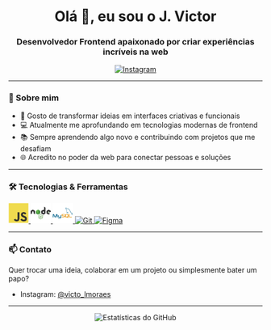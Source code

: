 <h1 align="center">Olá 👋, eu sou o J. Victor</h1>
<h3 align="center">Desenvolvedor Frontend apaixonado por criar experiências incríveis na web</h3>

<p align="center">
  <a href="https://instagram.com/victo_lmoraes" target="_blank">
    <img src="https://img.shields.io/badge/Instagram-%23E4405F.svg?&style=for-the-badge&logo=instagram&logoColor=white" alt="Instagram" />
  </a>
</p>

---

### 🚀 Sobre mim

- 🎨 Gosto de transformar ideias em interfaces criativas e funcionais  
- 💻 Atualmente me aprofundando em tecnologias modernas de frontend  
- 📚 Sempre aprendendo algo novo e contribuindo com projetos que me desafiam  
- 🌐 Acredito no poder da web para conectar pessoas e soluções  

---

### 🛠️ Tecnologias & Ferramentas

<p align="left">
  <a href="https://developer.mozilla.org/en-US/docs/Web/JavaScript" target="_blank" rel="noreferrer">
    <img src="https://raw.githubusercontent.com/devicons/devicon/master/icons/javascript/javascript-original.svg" alt="JavaScript" width="40" height="40"/>
  </a>
  <a href="https://nodejs.org" target="_blank" rel="noreferrer">
    <img src="https://raw.githubusercontent.com/devicons/devicon/master/icons/nodejs/nodejs-original-wordmark.svg" alt="Node.js" width="40" height="40"/>
  </a>
  <a href="https://www.mysql.com/" target="_blank" rel="noreferrer">
    <img src="https://raw.githubusercontent.com/devicons/devicon/master/icons/mysql/mysql-original-wordmark.svg" alt="MySQL" width="40" height="40"/>
  </a>
  <a href="https://git-scm.com/" target="_blank" rel="noreferrer">
    <img src="https://www.vectorlogo.zone/logos/git-scm/git-scm-icon.svg" alt="Git" width="40" height="40"/>
  </a>
  <a href="https://www.figma.com/" target="_blank" rel="noreferrer">
    <img src="https://www.vectorlogo.zone/logos/figma/figma-icon.svg" alt="Figma" width="40" height="40"/>
  </a>
</p>

---

### 📫 Contato

Quer trocar uma ideia, colaborar em um projeto ou simplesmente bater um papo?

- Instagram: [@victo_lmoraes](https://instagram.com/victo_lmoraes)

---

<p align="center">
  <img src="https://github-readme-stats.vercel.app/api?username=j-victor&show_icons=true&theme=radical" alt="Estatísticas do GitHub" />
</p>
